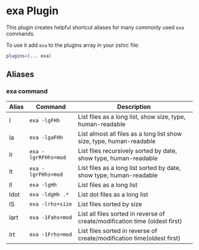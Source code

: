 # exa Plugin

This plugin creates helpful shortcut aliases for many commonly used `exa` commands.

To use it add `exa` to the plugins array in your zshrc file:

```zsh
plugins=(... exa)
```

## Aliases

### exa command

| Alias | Command             | Description                                                                    |
|-------|---------------------|--------------------------------------------------------------------------------|
| l     | `exa -lgFHh`        | List files as a long list, show size, type, human-readable                     |
| la    | `exa -lgaFHh`       | List almost all files as a long list show size, type, human-readable           |
| lr    | `exa -lgrRFHhs=mod` | List files recursively sorted by date, show type, human-readable               |
| lt    | `exa -lgrFHhs=mod`  | List files as a long list sorted by date, show type, human-readable            |
| ll    | `exa -lgHh`         | List files as a long list                                                      |
| ldot  | `exa -ldgHh .*`     | List dot files as a long list                                                  |
| lS    | `exa -lrhs=size`    | List files sorted by size                                                      |
| lart  | `exa -1Fahs=mod`    | List all files sorted in reverse of create/modification time (oldest first)    |
| lrt   | `exa -1Frhs=mod`    | List files sorted in reverse of create/modification time(oldest first)         |
